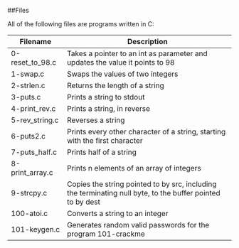 ##Files

All of the following files are programs written in C:



|Filename|	Description|
| -------- | ----------- |
|0-reset_to_98.c|	Takes a pointer to an int as parameter and updates the value it points to 98|
|1-swap.c|	Swaps the values of two integers|
|2-strlen.c|	Returns the length of a string|
|3-puts.c|	Prints a string to stdout|
|4-print_rev.c|	Prints a string, in reverse|
|5-rev_string.c|	Reverses a string|
|6-puts2.c|	Prints every other character of a string, starting with the first character|
|7-puts_half.c|	Prints half of a string|
|8-print_array.c|	Prints n elements of an array of integers|
|9-strcpy.c|	Copies the string pointed to by src, including the terminating null byte, to the buffer pointed to by dest|
100-atoi.c|	Converts a string to an integer|
|101-keygen.c|	Generates random valid passwords for the program 101-crackme|
